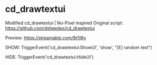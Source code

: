 # cd_drawtextui
Modified cd_drawtextui | No-Pixel inspired 
Original script: https://github.com/dsheedes/cd_drawtextui


Preview: https://streamable.com/8r5l8y

SHOW: TriggerEvent('cd_drawtextui:ShowUI', 'show', "[E] random text")

HIDE: TriggerEvent('cd_drawtextui:HideUI')
